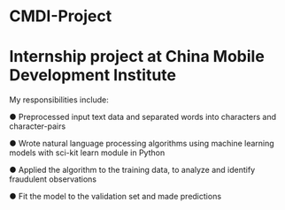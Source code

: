 # CMDI-Project
# Internship project at China Mobile Development Institute

My responsibilities include:

● Preprocessed input text data and separated words into characters and character-pairs

● Wrote natural language processing algorithms using machine learning
models with sci-kit learn module in Python

● Applied the algorithm to the training data, to analyze and identify fraudulent observations

● Fit the model to the validation set and made predictions
